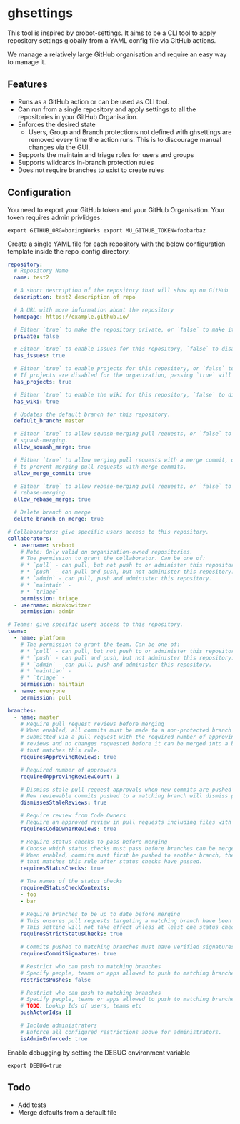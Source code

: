 # ghsettings

This tool is inspired by probot-settings. It aims to be a CLI tool to apply repository settings globally from a YAML config file via GitHub actions.

We manage a relatively large GitHub organisation and require an easy way to manage it.

## Features
* Runs as a GitHub action or can be used as CLI tool.
* Can run from a single repository and apply settings to all the repositories in your GitHub Organisation.
* Enforces the desired state
  * Users, Group and Branch protections not defined with ghsettings are removed every time the action runs. This is to discourage manual changes via the GUI.
* Supports the maintain and triage roles for users and groups
* Supports wildcards in-branch protection rules
* Does not require branches to exist to create rules

## Configuration

You need to export your GitHub token and your GitHub Organisation. Your token requires admin privlidges.

`
export GITHUB_ORG=boringWorks
export MU_GITHUB_TOKEN=foobarbaz
`

Create a single YAML file for each repository with the below configuration template inside the repo_config directory.

```yaml
repository:
  # Repository Name
  name: test2

  # A short description of the repository that will show up on GitHub
  description: test2 description of repo

  # A URL with more information about the repository
  homepage: https://example.github.io/

  # Either `true` to make the repository private, or `false` to make it public.
  private: false

  # Either `true` to enable issues for this repository, `false` to disable them.
  has_issues: true

  # Either `true` to enable projects for this repository, or `false` to disable them.
  # If projects are disabled for the organization, passing `true` will cause an API error.
  has_projects: true

  # Either `true` to enable the wiki for this repository, `false` to disable it.
  has_wiki: true

  # Updates the default branch for this repository.
  default_branch: master

  # Either `true` to allow squash-merging pull requests, or `false` to prevent
  # squash-merging.
  allow_squash_merge: true

  # Either `true` to allow merging pull requests with a merge commit, or `false`
  # to prevent merging pull requests with merge commits.
  allow_merge_commit: true

  # Either `true` to allow rebase-merging pull requests, or `false` to prevent
  # rebase-merging.
  allow_rebase_merge: true

  # Delete branch on merge
  delete_branch_on_merge: true

# Collaborators: give specific users access to this repository.
collaborators:
  - username: sreboot
    # Note: Only valid on organization-owned repositories.
    # The permission to grant the collaborator. Can be one of:
    # * `pull` - can pull, but not push to or administer this repository.
    # * `push` - can pull and push, but not administer this repository.
    # * `admin` - can pull, push and administer this repository.
    # * `maintain` - 
    # * `triage` - 
    permission: triage
  - username: mkrakowitzer
    permission: admin

# Teams: give specific users access to this repository.
teams:
  - name: platform
    # The permission to grant the team. Can be one of:
    # * `pull` - can pull, but not push to or administer this repository.
    # * `push` - can pull and push, but not administer this repository.
    # * `admin` - can pull, push and administer this repository.
    # * `maintian` - 
    # * `triage` - 
    permission: maintain
  - name: everyone
    permission: pull

branches:
  - name: master
    # Require pull request reviews before merging
    # When enabled, all commits must be made to a non-protected branch and
    # submitted via a pull request with the required number of approving 
    # reviews and no changes requested before it can be merged into a branch
    # that matches this rule.
    requiresApprovingReviews: true

    # Required number of approvers
    requiredApprovingReviewCount: 1

    # Dismiss stale pull request approvals when new commits are pushed
    # New reviewable commits pushed to a matching branch will dismiss pull request review approvals.
    dismissesStaleReviews: true

    # Require review from Code Owners
    # Require an approved review in pull requests including files with a designated code owner.
    requiresCodeOwnerReviews: true

    # Require status checks to pass before merging
    # Choose which status checks must pass before branches can be merged into a branch that matches this rule.
    # When enabled, commits must first be pushed to another branch, then merged or pushed directly to a branch
    # that matches this rule after status checks have passed.
    requiresStatusChecks: true

    # The names of the status checks
    requiredStatusCheckContexts:
    - foo
    - bar

    # Require branches to be up to date before merging
    # This ensures pull requests targeting a matching branch have been tested with the latest code.
    # This setting will not take effect unless at least one status check is enabled.
    requiresStrictStatusChecks: true

    # Commits pushed to matching branches must have verified signatures.
    requiresCommitSignatures: true

    # Restrict who can push to matching branches
    # Specify people, teams or apps allowed to push to matching branches. Required status checks will still prevent these people, teams and apps from merging if the checks fail.
    restrictsPushes: false

    # Restrict who can push to matching branches
    # Specify people, teams or apps allowed to push to matching branches. Required status checks will still prevent these people, teams and apps from merging if the checks fail.
    # TODO: Lookup Ids of users, teams etc
    pushActorIds: []

    # Include administrators
    # Enforce all configured restrictions above for administrators.
    isAdminEnforced: true
```

Enable debugging by setting the DEBUG environment variable

```
export DEBUG=true
```

## Todo

* Add tests
* Merge defaults from a default file
